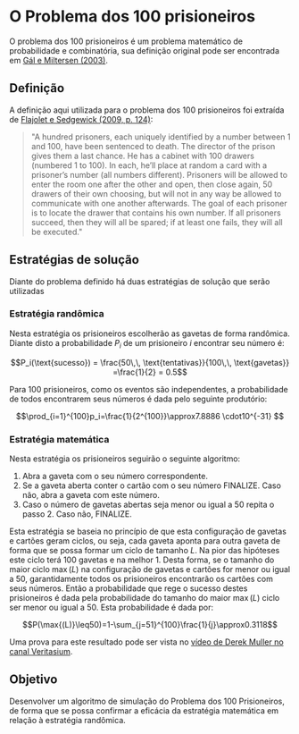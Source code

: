 # O Problema dos 100 prisioneiros 

O problema dos 100 prisioneiros é um problema matemático de probabilidade e combinatória, sua definição original pode ser encontrada em [Gál e Miltersen (2003)](https://doi.org/10.1007/3-540-45061-0_28).

## Definição

A definição aqui utilizada para o problema dos 100 prisioneiros foi extraída de [Flajolet e Sedgewick (2009, p. 124)](http://algo.inria.fr/flajolet/Publications/book.pdf):

> "A hundred prisoners, each uniquely identified by a number between 1 and 100, have been sentenced to death. The director of the prison gives them a last chance. He has a cabinet with 100 drawers (numbered 1 to 100). In each, he’ll place at random a card with a prisoner’s number (all numbers different). Prisoners will be allowed to enter the room one after the other and open, then close again, 50 drawers of their own choosing, but will not in any way be allowed to communicate with one another afterwards. The goal of each prisoner is to locate the drawer that contains his own number. If all prisoners succeed, then they will all be spared; if at least one fails, they will all be executed."

## Estratégias de solução

Diante do problema definido há duas estratégias de solução que serão utilizadas

### Estratégia randômica

Nesta estratégia os prisioneiros escolherão as gavetas de forma randômica. Diante disto a probabilidade $P_i$ de um prisioneiro $i$ encontrar seu número é:

$$P_i(\text{sucesso}) = \frac{50\,\, \text{tentativas}}{100\,\, \text{gavetas}} =\frac{1}{2} = 0.5$$

Para 100 prisioneiros, como os eventos são independentes, a probabilidade de todos encontrarem seus números é dada pelo seguinte produtório:

$$\prod_{i=1}^{100}p_i=\frac{1}{2^{100}}\approx7.8886 \cdot10^{-31} $$

### Estratégia matemática

Nesta estratégia os prisioneiros seguirão o seguinte algoritmo:

1. Abra a gaveta com o seu número correspondente.
2. Se a gaveta aberta conter o cartão com o seu número FINALIZE. Caso não, abra a gaveta com este número.
3. Caso o número de gavetas abertas seja menor ou igual a 50 repita o passo 2. Caso não, FINALIZE.

Esta estratégia se baseia no princípio de que esta configuração de gavetas e cartões geram ciclos, ou seja, cada gaveta aponta para outra gaveta de forma que se possa formar um ciclo de tamanho $L$. Na pior das hipóteses este ciclo terá 100 gavetas e na melhor 1. Desta forma, se o tamanho do maior ciclo $\max{(L)}$ na configuração de gavetas e cartões for menor ou igual a 50, garantidamente todos os prisioneiros encontrarão os cartões com seus números. Então a probabilidade que rege o sucesso destes prisioneiros é dada pela probabilidade do tamanho do maior $\max{(L)}$ ciclo ser menor ou igual a 50. Esta probabilidade é dada por:

$$P(\max{(L)}\leq50)=1-\sum_{j=51}^{100}\frac{1}{j}\approx0.3118$$

Uma prova para este resultado pode ser vista no [vídeo de Derek Muller no canal Veritasium](https://www.youtube.com/watch?v=iSNsgj1OCLA).

## Objetivo

Desenvolver um algoritmo de simulação do Problema dos 100 Prisioneiros, de forma que se possa confirmar a eficácia da estratégia matemática em relação à estratégia randômica.


